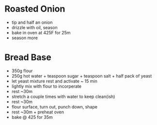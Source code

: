 # Roasted Onion
  * tip and half an onion
  * drizzle with oil, season
  * bake in oven at 425F for 25m
  * season more


# Bread Base
  * 350g flour
  * 250g hot water + teaspoon sugar + teaspoon salt + half pack of yeast
  * let yeast mixture rest and activate ~ 15 min
  * lightly mix with flour to incorperate
  * rest ~30m
  * stretch a couple times with water to keep clean(ish)
  * rest ~30m
  * flour surface, turn out, punch down, shape
  * rest ~30m + preheat oven
  * bake @ 425 for 35m
